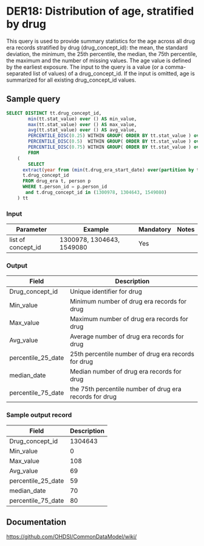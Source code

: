 # DER18: Distribution of age, stratified by drug

This query is used to provide summary statistics for the age across all drug era records stratified by drug (drug_concept_id): the mean, the standard deviation, the minimum, the 25th percentile, the median, the 75th percentile, the maximum and the number of missing values. The age value is defined by the earliest exposure. The input to the query is a value (or a comma-separated list of values) of a drug_concept_id. If the input is omitted, age is summarized for all existing drug_concept_id values.

## Sample query
```sql
SELECT DISTINCT tt.drug_concept_id,
        min(tt.stat_value) over () AS min_value,
        max(tt.stat_value) over () AS max_value,
        avg(tt.stat_value) over () AS avg_value,
        PERCENTILE_DISC(0.25) WITHIN GROUP( ORDER BY tt.stat_value ) over() AS percentile_25,
        PERCENTILE_DISC(0.5)  WITHIN GROUP( ORDER BY tt.stat_value ) over() AS median_value,
        PERCENTILE_DISC(0.75) WITHIN GROUP( ORDER BY tt.stat_value ) over() AS percential_75
        FROM
    (
        SELECT
      extract(year from (min(t.drug_era_start_date) over(partition by t.person_id, t.drug_concept_id) )) - p.year_of_birth as stat_value,
      t.drug_concept_id
      FROM drug_era t, person p
      WHERE t.person_id = p.person_id
       and t.drug_concept_id in (1300978, 1304643, 1549080)
    ) tt
```



### Input

|  Parameter |  Example |  Mandatory |  Notes |
| --- | --- | --- | --- |
| list of concept_id | 1300978, 1304643, 1549080 | Yes |   |

### Output

|  Field |  Description |
| --- | --- |
| Drug_concept_id | Unique identifier for drug |
| Min_value | Minimum number of drug era records for drug |
| Max_value | Maximum number of drug era records for drug |
| Avg_value | Average number of drug era records for drug |
| percentile_25_date | 25th percentile number of drug era records for drug |
| median_date | Median number of drug era records for drug |
| percentile_75_date | the 75th percentile number of drug era records for drug |

### Sample output record

|  Field |  Description |
| --- | --- |
| Drug_concept_id | 1304643 |
| Min_value | 0 |
| Max_value | 108 |
| Avg_value | 69 |
| percentile_25_date | 59 |
| median_date | 70 |
| percentile_75_date | 80 |

## Documentation
https://github.com/OHDSI/CommonDataModel/wiki/
